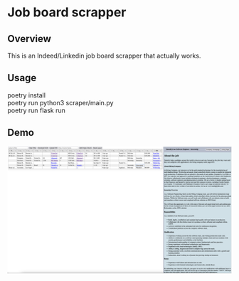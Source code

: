 # Job board scrapper

## Overview

This is an Indeed/Linkedin job board scrapper that actually works.

## Usage

poetry install  
poetry run python3 scraper/main.py  
poetry run flask run 

## Demo
![Current version demo](Screenshot-2022-08-02.png)

